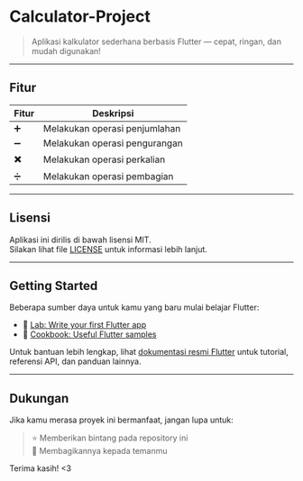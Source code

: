 # Calculator-Project

> Aplikasi kalkulator sederhana berbasis Flutter — cepat, ringan, dan mudah digunakan! 

---

## Fitur

| Fitur       | Deskripsi                         |
|---------------|-------------------------------------|
| ➕      | Melakukan operasi penjumlahan       |
| ➖       | Melakukan operasi pengurangan       |
| ✖️         | Melakukan operasi perkalian         |
| ➗         | Melakukan operasi pembagian         |

---

## Lisensi

Aplikasi ini dirilis di bawah lisensi MIT.  
Silakan lihat file [LICENSE](./LICENSE) untuk informasi lebih lanjut.

---

## Getting Started

Beberapa sumber daya untuk kamu yang baru mulai belajar Flutter:

- 🔗 [Lab: Write your first Flutter app](https://docs.flutter.dev/get-started/codelab)
- 📘 [Cookbook: Useful Flutter samples](https://docs.flutter.dev/cookbook)

Untuk bantuan lebih lengkap, lihat [dokumentasi resmi Flutter](https://docs.flutter.dev) untuk tutorial, referensi API, dan panduan lainnya.

---

## Dukungan

Jika kamu merasa proyek ini bermanfaat, jangan lupa untuk:

> ⭐ Memberikan bintang pada repository ini  
> 📢 Membagikannya kepada temanmu

Terima kasih! <3
